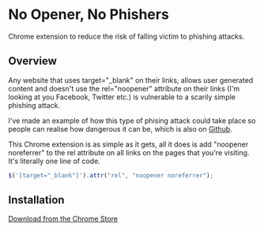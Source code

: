 # No Opener, No Phishers
Chrome extension to reduce the risk of falling victim to phishing attacks.

Overview
--------------------------

Any website that uses target="_blank" on their links, allows user generated content and doesn't use the rel="noopener" attribute on 
their links (I'm looking at you Facebook, Twitter etc.) is vulnerable to a scarily simple phishing attack.

I've made an example of how this type of phising attack could take place so people can realise how dangerous it can be, which is also
on [Github](https://github.com/JamieFarrelly/Rel-NoOpener-Example).

This Chrome extension is as simple as it gets, all it does is add "noopener noreferrer" to the rel attribute on all links on the pages
that you're visiting. It's literally one line of code.
```javascript
$('[target="_blank"]').attr("rel", "noopener noreferrer");
```


Installation
--------------------------
[Download from the Chrome Store](https://chrome.google.com/webstore/detail/hieejlcohhkjbpiihgphcnaaiehphike)
